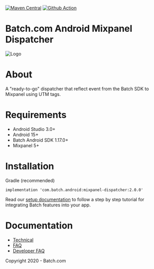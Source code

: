 [![Maven Central](https://maven-badges.herokuapp.com/maven-central/com.batch.android/mixpanel-dispatcher/badge.svg)](https://maven-badges.herokuapp.com/maven-central/com.batch.android/mixpanel-dispatcher)
[![Github Action](https://github.com/BatchLabs/android-mixpanel-dispatcher/workflows/Android%20CI/badge.svg)](https://github.com/BatchLabs/android-mixpanel-dispatcher/actions?query=workflow%3A%22Android+CI%22)

Batch.com Android Mixpanel Dispatcher
==================

![Logo](https://static.batch.com/documentation/Readmes/logo_batch_full_178.png)

# About

A "ready-to-go" dispatcher that reflect event from the Batch SDK to Mixpanel using UTM tags.

# Requirements
 - Android Studio 3.0+
 - Android 15+
 - Batch Android SDK 1.17.0+
 - Mixpanel 5+

# Installation
Gradle (recommended)

```
implementation 'com.batch.android:mixpanel-dispatcher:2.0.0'
```

Read our [setup documentation](https://doc.batch.com/) to follow a step by step tutorial for integrating Batch features into your app.

# Documentation

 - [Technical](https://batch.com/doc)
 - [FAQ](https://batch.com/doc/faq/general.html)
 - [Developer FAQ](https://batch.com/developers)

Copyright 2020 - Batch.com